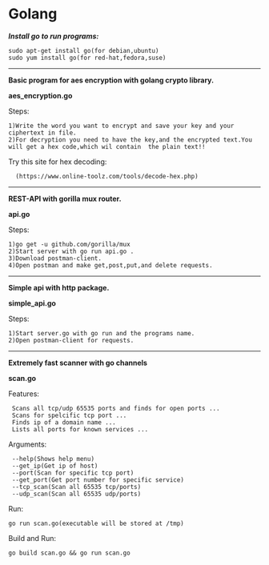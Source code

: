 # Golang

***Install go to run programs:***
     
    sudo apt-get install go(for debian,ubuntu)
    sudo yum install go(for red-hat,fedora,suse)

__________________________________________________________________________________________________________________________________________


**Basic program for aes encryption with golang crypto library.**

**aes_encryption.go**

Steps:

    1)Write the word you want to encrypt and save your key and your ciphertext in file.
    2)For decryption you need to have the key,and the encrypted text.You will get a hex code,which wil contain  the plain text!!
  
  Try this site for hex decoding:
        
      (https://www.online-toolz.com/tools/decode-hex.php)
      
      
___________________________________________________________________________________________________________________________________________


**REST-API with gorilla mux router.** 

**api.go**

Steps:

    1)go get -u github.com/gorilla/mux
    2)Start server with go run api.go .
    3)Download postman-client.
    4)Open postman and make get,post,put,and delete requests.

 
___________________________________________________________________________________________________________________________________________

**Simple api with http package.**

**simple_api.go**

Steps:
  
    1)Start server.go with go run and the programs name.
    2)Open postman-client for requests.


___________________________________________________________________________________________________________________________________________

**Extremely fast scanner with go channels**

**scan.go**



Features:
          
     Scans all tcp/udp 65535 ports and finds for open ports ...
     Scans for spelcific tcp port ...
     Finds ip of a domain name ...
     Lists all ports for known services ...
 
Arguments:

     --help(Shows help menu)
     --get_ip(Get ip of host)
     --port(Scan for specific tcp port)
     --get_port(Get port number for specific service)
     --tcp_scan(Scan all 65535 tcp/ports)
     --udp_scan(Scan all 65535 udp/ports)

Run:
    
    go run scan.go(executable will be stored at /tmp)
               
Build and Run:
      
    go build scan.go && go run scan.go




